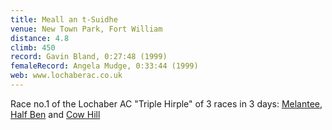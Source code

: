```yaml
---
title: Meall an t-Suidhe
venue: New Town Park, Fort William
distance: 4.8
climb: 450
record: Gavin Bland, 0:27:48 (1999)
femaleRecord: Angela Mudge, 0:33:44 (1999)
web: www.lochaberac.co.uk
---
```

Race no.1 of the Lochaber AC "Triple Hirple" of 3 races in 3 days: [Melantee](RA-0074), [Half Ben](RA-0075) and [Cow Hill](RA-0076)